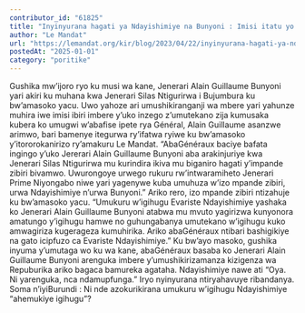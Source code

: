 ```yaml
---
contributor_id: "61825"
title: "Inyinyurana hagati ya Ndayishimiye na Bunyoni : Imisi itatu yo kwisuganya kwa Jenerari Silas Ntigurirwa"
author: "Le Mandat"
url: "https://lemandat.org/kir/blog/2023/04/22/inyinyurana-hagati-ya-ndayishimiye-na-bunyoni-imisi-itatu-yo-kwisuganya-kwa-jenerari-silas-ntigurirwa/"
postedAt: "2025-01-01"
category: "poritike"
---
```


Gushika mw’ijoro ryo ku musi wa kane, Jenerari Alain Guillaume Bunyoni yari akiri ku muhana kwa Jenerari Silas Ntigurirwa i Bujumbura ku bw’amasoko yacu. Uwo yahoze ari umushikiranganji wa mbere yari yahunze muhira iwe imisi ibiri imbere y’uko inzego z’umutekano zija kumusaka kubera ko umugwi w’abafise ipete rya Général, Alain Guillaume asanzwe arimwo, bari bamenye itegurwa ry’ifatwa ryiwe ku bw’amasoko y’itororokanirizo ry’amakuru Le Mandat. “AbaGénéraux baciye bafata ingingo y’uko Jererari Alain Guillaume Bunyoni aba arakinjuriye kwa Jenerari Silas Ntigurirwa mu kurindira ikiva mu biganiro hagati y’impande zibiri bivamwo. Uwurongoye urwego rukuru rw’intwaramiheto Jenerari Prime Niyongabo niwe yari yagenywe kuba umuhuza w’izo mpande zibiri, urwa Ndayishimiye n’urwa Bunyoni.” Ariko rero, izo mpande zibiri ntizahuje ku bw’amasoko yacu. “Umukuru w’igihugu Evariste Ndayishimiye yashaka ko Jenerari Alain Guillaume Bunyoni atabwa mu mvuto yagirizwa kunyonora amatungo y’igihugu hamwe no guhungabanya umutekano w’igihugu kuko amwagiriza kugerageza kumuhirika. Ariko abaGénéraux ntibari bashigikiye na gato icipfuzo ca Evariste Ndayishimiye.” Ku bw’ayo masoko, gushika inyuma y’umutaga wo ku wa kane, abaGénéraux basaba ko Jenerari Alain Guillaume Bunyoni arenguka imbere y’umushikirizamanza kizigenza wa Repuburika ariko bagaca bamureka agataha. Ndayishimiye nawe ati “Oya. Ni yarenguka, nca ndamupfunga.” Iryo nyinyurana ntiryahavuye ribandanya.
Soma n’iyiBurundi : Ni nde azokurikirana umukuru w’igihugu Ndayishimiye “ahemukiye igihugu”?
